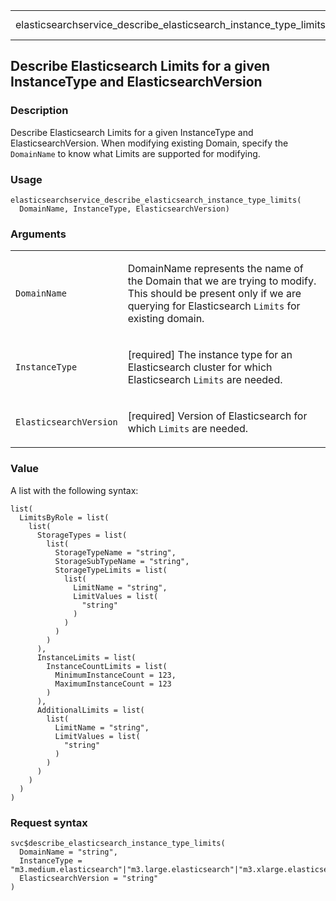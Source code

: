 <table style="width: 100%;">
<tbody>
<tr class="odd">
<td>elasticsearchservice_describe_elasticsearch_instance_type_limits</td>
<td style="text-align: right;">R Documentation</td>
</tr>
</tbody>
</table>

## Describe Elasticsearch Limits for a given InstanceType and ElasticsearchVersion

### Description

Describe Elasticsearch Limits for a given InstanceType and
ElasticsearchVersion. When modifying existing Domain, specify the
`DomainName` to know what Limits are supported for modifying.

### Usage

    elasticsearchservice_describe_elasticsearch_instance_type_limits(
      DomainName, InstanceType, ElasticsearchVersion)

### Arguments

<table>
<colgroup>
<col style="width: 35%" />
<col style="width: 65%" />
</colgroup>
<tbody>
<tr class="odd">
<td><code
id="elasticsearchservice_describe_elasticsearch_instance_type_limits_:_DomainName">DomainName</code></td>
<td><p>DomainName represents the name of the Domain that we are trying
to modify. This should be present only if we are querying for
Elasticsearch <code>Limits</code> for existing domain.</p></td>
</tr>
<tr class="even">
<td><code
id="elasticsearchservice_describe_elasticsearch_instance_type_limits_:_InstanceType">InstanceType</code></td>
<td><p>[required] The instance type for an Elasticsearch cluster for
which Elasticsearch <code>Limits</code> are needed.</p></td>
</tr>
<tr class="odd">
<td><code
id="elasticsearchservice_describe_elasticsearch_instance_type_limits_:_ElasticsearchVersion">ElasticsearchVersion</code></td>
<td><p>[required] Version of Elasticsearch for which <code>Limits</code>
are needed.</p></td>
</tr>
</tbody>
</table>

### Value

A list with the following syntax:

    list(
      LimitsByRole = list(
        list(
          StorageTypes = list(
            list(
              StorageTypeName = "string",
              StorageSubTypeName = "string",
              StorageTypeLimits = list(
                list(
                  LimitName = "string",
                  LimitValues = list(
                    "string"
                  )
                )
              )
            )
          ),
          InstanceLimits = list(
            InstanceCountLimits = list(
              MinimumInstanceCount = 123,
              MaximumInstanceCount = 123
            )
          ),
          AdditionalLimits = list(
            list(
              LimitName = "string",
              LimitValues = list(
                "string"
              )
            )
          )
        )
      )
    )

### Request syntax

    svc$describe_elasticsearch_instance_type_limits(
      DomainName = "string",
      InstanceType = "m3.medium.elasticsearch"|"m3.large.elasticsearch"|"m3.xlarge.elasticsearch"|"m3.2xlarge.elasticsearch"|"m4.large.elasticsearch"|"m4.xlarge.elasticsearch"|"m4.2xlarge.elasticsearch"|"m4.4xlarge.elasticsearch"|"m4.10xlarge.elasticsearch"|"m5.large.elasticsearch"|"m5.xlarge.elasticsearch"|"m5.2xlarge.elasticsearch"|"m5.4xlarge.elasticsearch"|"m5.12xlarge.elasticsearch"|"r5.large.elasticsearch"|"r5.xlarge.elasticsearch"|"r5.2xlarge.elasticsearch"|"r5.4xlarge.elasticsearch"|"r5.12xlarge.elasticsearch"|"c5.large.elasticsearch"|"c5.xlarge.elasticsearch"|"c5.2xlarge.elasticsearch"|"c5.4xlarge.elasticsearch"|"c5.9xlarge.elasticsearch"|"c5.18xlarge.elasticsearch"|"ultrawarm1.medium.elasticsearch"|"ultrawarm1.large.elasticsearch"|"t2.micro.elasticsearch"|"t2.small.elasticsearch"|"t2.medium.elasticsearch"|"r3.large.elasticsearch"|"r3.xlarge.elasticsearch"|"r3.2xlarge.elasticsearch"|"r3.4xlarge.elasticsearch"|"r3.8xlarge.elasticsearch"|"i2.xlarge.elasticsearch"|"i2.2xlarge.elasticsearch"|"d2.xlarge.elasticsearch"|"d2.2xlarge.elasticsearch"|"d2.4xlarge.elasticsearch"|"d2.8xlarge.elasticsearch"|"c4.large.elasticsearch"|"c4.xlarge.elasticsearch"|"c4.2xlarge.elasticsearch"|"c4.4xlarge.elasticsearch"|"c4.8xlarge.elasticsearch"|"r4.large.elasticsearch"|"r4.xlarge.elasticsearch"|"r4.2xlarge.elasticsearch"|"r4.4xlarge.elasticsearch"|"r4.8xlarge.elasticsearch"|"r4.16xlarge.elasticsearch"|"i3.large.elasticsearch"|"i3.xlarge.elasticsearch"|"i3.2xlarge.elasticsearch"|"i3.4xlarge.elasticsearch"|"i3.8xlarge.elasticsearch"|"i3.16xlarge.elasticsearch",
      ElasticsearchVersion = "string"
    )
